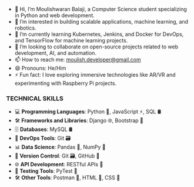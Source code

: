 - 👋 Hi, I’m Moulishwaran Balaji, a Computer Science student specializing in Python and web development.
- 👀 I’m interested in building scalable applications, machine learning, and robotics.
- 🌱 I’m currently learning Kubernetes, Jenkins, and Docker for DevOps, and TensorFlow for machine learning projects.
- 💞️ I’m looking to collaborate on open-source projects related to web development, AI, and automation.
- 📫 How to reach me: [moulish.developer@gmail.com](mailto:moulish.developer@gmail.com)
- 😄 Pronouns: He/Him
- ⚡ Fun fact: I love exploring immersive technologies like AR/VR and experimenting with Raspberry Pi projects.

### TECHNICAL SKILLS
- 💻 **Programming Languages**: Python 🐍, JavaScript ⚡, SQL 🛢️
- 🛠️ **Frameworks and Libraries**: Django 🌐, Bootstrap 🎨
- 🗄️ **Databases**: MySQL 🛢️
- 🚀 **DevOps Tools**: Git 🗃️
- 📊 **Data Science**: Pandas 🐼, NumPy 📐
- 🔄 **Version Control**: Git 🗃️, GitHub 🐙
- 🌐 **API Development**: RESTful APIs 🔗
- 🧪 **Testing Tools**: PyTest 🧪
- 🛠️ **Other Tools**: Postman 📮, HTML 📄, CSS 🎨

